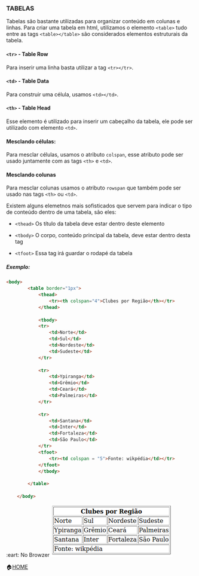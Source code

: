 ### TABELAS

Tabelas são bastante utilizadas para organizar conteúdo em colunas e linhas. Para criar uma tabela em html, utilizamos o elemento ```<table>``` tudo entre as tags ```<table></table>``` são considerados elementos estruturais da tabela.

#### ```<tr>``` - Table Row
Para inserir uma linha basta utilizar a tag ```<tr></tr>```.

#### ```<td>``` - Table Data
Para construir uma célula, usamos ```<td></td>```.

#### ```<th>``` - Table Head
Esse elemento é utilizado para inserir um cabeçalho da tabela, ele pode ser utilizado com elemento ```<td>```.
  
#### Mesclando células:
Para mesclar células, usamos o atributo ```colspan```, esse atributo pode ser usado juntamente com as tags ```<th>``` e ```<td>```.

#### Mesclando colunas
Para mesclar colunas usamos o atributo ```rowspan``` que também pode ser usado nas tags ```<th>``` ou ```<td>```.

Existem alguns elemetnos mais sofisticados que servem para indicar o tipo de conteúdo dentro de uma tabela, são eles:

 - ```<thead>```
Os título da tabela deve estar dentro deste elemento

 - ```<tbody>```
O corpo, conteúdo principal da tabela, deve estar dentro desta tag

 - ```<tfoot>```
Essa tag irá guardar o rodapé da tabela

##### Exemplo:

```html
<body>
		<table border="1px">
			<thead>
				<tr><th colspan="4">Clubes por Região</th></tr>
			</thead>
			
			<tbody>
			<tr>
			    <td>Norte</td>
			    <td>Sul</td>
			    <td>Nordeste</td>
			    <td>Sudeste</td>
			</tr>

			<tr>
			    <td>Ypiranga</td>
			    <td>Grêmio</td>
			    <td>Ceará</td>
			    <td>Palmeiras</td>
			</tr>

			<tr>
			    <td>Santana</td>
			    <td>Inter</td>
			    <td>Fortaleza</td>
			    <td>São Paulo</td>
			</tr>
			<tfoot>
				<tr><td colspan = "5">Fonte: wikpédia</td></tr>
			</tfoot>
		    </tbody>

		</table>

	</body>
```

:eart: No Browzer 
![Tabela](https://github.com/Evaldo-comp/Web/blob/master/HTML/Exemplos/Capturas/tabela.png)


:house:[HOME]()






  
  






